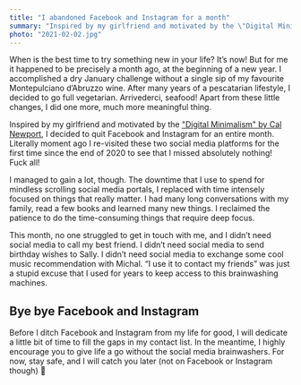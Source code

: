 ```yaml
---
title: "I abandoned Facebook and Instagram for a month"
summary: "Inspired by my girlfriend and motivated by the \"Digital Minimalism\" by Cal Newport, I decided to quit Facebook and Instagram for an entire month. Literally moment ago I re-visited these two social media platforms for the first time since the end of 2020 to see that I missed absolutely nothing!"
photo: "2021-02-02.jpg"
---
```


When is the best time to try something new in your life? It’s now! But for me it happened to be precisely a month ago, at the beginning of a new year. I accomplished a dry January challenge without a single sip of my favourite Montepulciano d’Abruzzo wine. After many years of a pescatarian lifestyle, I decided to go full vegetarian. Arrivederci, seafood! Apart from these little changes, I did one more, much more meaningful thing.

Inspired by my girlfriend and motivated by the ["Digital Minimalism" by Cal Newport](/book-review-digital-minimalism-by-cal-newport/), I decided to quit Facebook and Instagram for an entire month. Literally moment ago I re-visited these two social media platforms for the first time since the end of 2020 to see that I missed absolutely nothing! Fuck all!

I managed to gain a lot, though. The downtime that I use to spend for mindless scrolling social media portals, I replaced with time intensely focused on things that really matter. I had many long conversations with my family, read a few books and learned many new things. I reclaimed the patience to do the time-consuming things that require deep focus.

This month, no one struggled to get in touch with me, and I didn’t need social media to call my best friend. I didn’t need social media to send birthday wishes to Sally. I didn’t need social media to exchange some cool music recommendation with Michal. “I use it to contact my friends” was just a stupid excuse that I used for years to keep access to this brainwashing machines.

## Bye bye Facebook and Instagram

Before I ditch Facebook and Instagram from my life for good, I will dedicate a little bit of time to fill the gaps in my contact list. In the meantime, I highly encourage you to give life a go without the  social media brainwashers. For now, stay safe, and I will catch you later (not on Facebook or Instagram though) 👊
